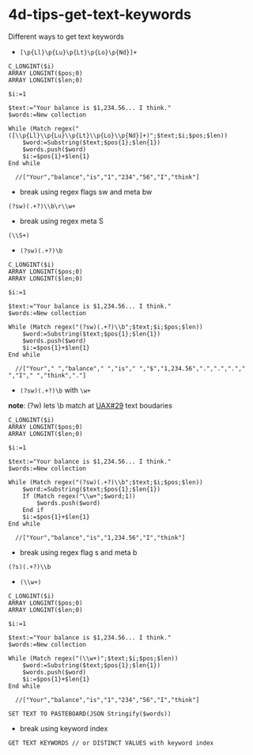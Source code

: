 # 4d-tips-get-text-keywords
Different ways to get text keywords

* `[\p{Ll}\p{Lu}\p{Lt}\p{Lo}\p{Nd}]+`

```4d
C_LONGINT($i)
ARRAY LONGINT($pos;0)
ARRAY LONGINT($len;0)

$i:=1

$text:="Your balance is $1,234.56... I think."
$words:=New collection

While (Match regex("([\\p{Ll}\\p{Lu}\\p{Lt}\\p{Lo}\\p{Nd}]+)";$text;$i;$pos;$len))
	$word:=Substring($text;$pos{1};$len{1})
	$words.push($word)
	$i:=$pos{1}+$len{1}
End while 

  //["Your","balance","is","1","234","56","I","think"]
```

* break using regex flags sw and meta bw

```
(?sw)(.+?)\\b\r\\w+
```

* break using regex meta S

```
(\\S+)
```

* `(?sw)(.+?)\b` 

```4d
C_LONGINT($i)
ARRAY LONGINT($pos;0)
ARRAY LONGINT($len;0)

$i:=1

$text:="Your balance is $1,234.56... I think."
$words:=New collection

While (Match regex("(?sw)(.+?)\\b";$text;$i;$pos;$len))
	$word:=Substring($text;$pos{1};$len{1})
	$words.push($word)
	$i:=$pos{1}+$len{1}
End while 

  //["Your"," ","balance"," ","is"," ","$","1,234.56",".",".","."," ","I"," ","think","."]
```

* `(?sw)(.+?)\b` with `\w+`

**note**: (?w) lets \b match at [UAX#29](https://www.unicode.org/reports/tr29/) text boudaries

```4d
C_LONGINT($i)
ARRAY LONGINT($pos;0)
ARRAY LONGINT($len;0)

$i:=1

$text:="Your balance is $1,234.56... I think."
$words:=New collection

While (Match regex("(?sw)(.+?)\\b";$text;$i;$pos;$len))
	$word:=Substring($text;$pos{1};$len{1})
	If (Match regex("\\w+";$word;1))
		$words.push($word)
	End if 
	$i:=$pos{1}+$len{1}
End while 

  //["Your","balance","is","1,234.56","I","think"]
```

* break using regex flag s and meta b

```
(?s)(.+?)\\b
```

* `(\\w+)`

```4d
C_LONGINT($i)
ARRAY LONGINT($pos;0)
ARRAY LONGINT($len;0)

$i:=1

$text:="Your balance is $1,234.56... I think."
$words:=New collection

While (Match regex("(\\w+)";$text;$i;$pos;$len))
	$word:=Substring($text;$pos{1};$len{1})
	$words.push($word)
	$i:=$pos{1}+$len{1}
End while 

  //["Your","balance","is","1","234","56","I","think"]

SET TEXT TO PASTEBOARD(JSON Stringify($words))
```

* break using keyword index

```
GET TEXT KEYWORDS // or DISTINCT VALUES with keyword index
```
